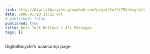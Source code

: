 ```yaml
---
link: http://digitalbicycle.grouphub.com/projects/62795/msg/all
date: 2006-01-18 21:21 UTC
# published: false
published: true
title: Beta Test Rollout > All Messages
tags: []
---
```


DigitalBicycle's basecamp page
